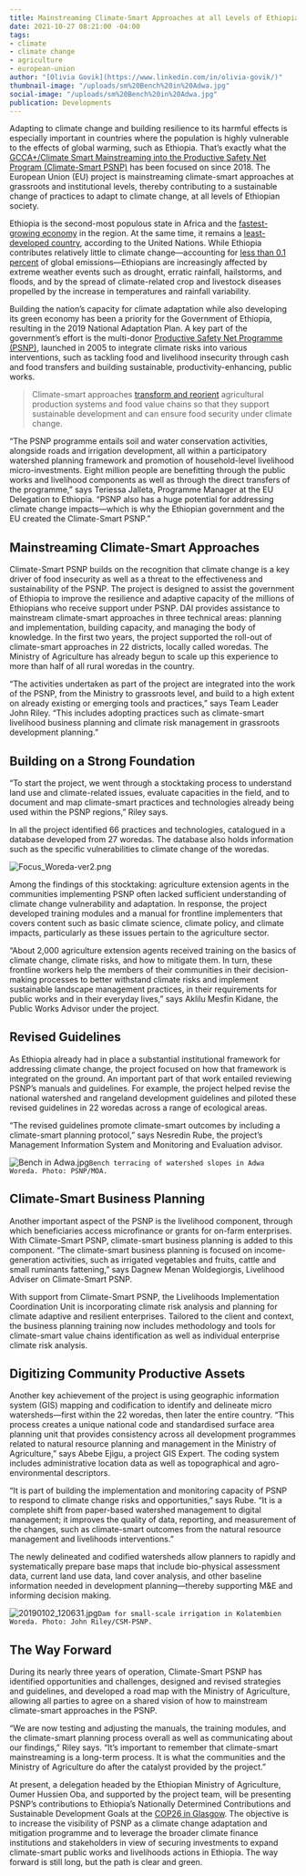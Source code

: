 ```yaml
---
title: Mainstreaming Climate-Smart Approaches at all Levels of Ethiopian Society
date: 2021-10-27 08:21:00 -04:00
tags:
- climate
- climate change
- agriculture
- european-union
author: "[Olivia Govik](https://www.linkedin.com/in/olivia-govik/)"
thumbnail-image: "/uploads/sm%20Bench%20in%20Adwa.jpg"
social-image: "/uploads/sm%20Bench%20in%20Adwa.jpg"
publication: Developments
---
```


Adapting to climate change and building resilience to its harmful effects is especially important in countries where the population is highly vulnerable to the effects of global warming, such as Ethiopia. That’s exactly what the [GCCA+/Climate Smart Mainstreaming into the Productive Safety Net Program (Climate-Smart PSNP)](https://www.dai.com/our-work/projects/ethiopia-technical-assistance-to-support-gcca-plus-mainstreaming-of-climate-smart-planning-and-implementation-approaches) has been focused on since 2018. The European Union (EU) project is mainstreaming climate-smart approaches at grassroots and institutional levels, thereby contributing to a sustainable change of practices to adapt to climate change, at all levels of Ethiopian society. 




Ethiopia is the second-most populous state in Africa and the [fastest-growing economy](https://www.worldbank.org/en/country/ethiopia/overview) in the region. At the same time, it remains a [least-developed country](https://data.worldbank.org/?locations=XL-ET), according to the United Nations. While Ethiopia contributes relatively little to climate change—accounting for [less than 0.1 percent](https://www.thereporterethiopia.com/article/waste-management-problem-cant-be-discarded-easily) of global emissions—Ethiopians are increasingly affected by extreme weather events such as drought, erratic rainfall, hailstorms, and floods, and by the spread of climate-related crop and livestock diseases propelled by the increase in temperatures and rainfall variability. 

Building the nation’s capacity for climate adaptation while also developing its green economy has been a priority for the Government of Ethiopia, resulting in the 2019 National Adaptation Plan. A key part of the government’s effort is the multi-donor [Productive Safety Net Programme (PSNP)](https://en.wikipedia.org/wiki/Productive_Safety_Net_Programme), launched in 2005 to integrate climate risks into various interventions, such as tackling food and livelihood insecurity through cash and food transfers and building sustainable, productivity-enhancing, public works. 

>Climate-smart approaches [transform and reorient](https://www.fao.org/climate-smart-agriculture-sourcebook/concept/en/) agricultural production systems and food value chains so that they support sustainable development and can ensure food security under climate change.

“The PSNP programme entails soil and water conservation activities, alongside roads and irrigation development‚ all within a participatory watershed planning framework and promotion of household-level livelihood micro-investments. Eight million people are benefitting through the public works and livelihood components as well as through the direct transfers of the programme,” says Teriessa Jalleta, Programme Manager at the EU Delegation to Ethiopia. “PSNP also has a huge potential for addressing climate change impacts—which is why the Ethiopian government and the EU created the Climate-Smart PSNP.”

## Mainstreaming Climate-Smart Approaches

Climate-Smart PSNP builds on the recognition that climate change is a key driver of food insecurity as well as a threat to the effectiveness and sustainability of the PSNP. The project is designed to assist the government of Ethiopia to improve the resilience and adaptive capacity of the millions of Ethiopians who receive support under PSNP. DAI provides assistance to mainstream climate-smart approaches in three technical areas: planning and implementation, building capacity, and managing the body of knowledge. In the first two years, the project supported the roll-out of climate-smart approaches in 22 districts, locally called woredas. The Ministry of Agriculture has already begun to scale up this experience to more than half of all rural woredas in the country. 

“The activities undertaken as part of the project are integrated into the work of the PSNP, from the Ministry to grassroots level, and build to a high extent on already existing or emerging tools and practices,” says Team Leader John Riley. “This includes adopting practices such as climate-smart livelihood business planning and climate risk management in grassroots development planning.”

## Building on a Strong Foundation

“To start the project, we went through a stocktaking process to understand land use and climate-related issues, evaluate capacities in the field, and to document and map climate-smart practices and technologies already being used within the PSNP regions,” Riley says.
 
In all the project identified 66 practices and technologies, catalogued in a database developed from 27 woredas. The database also holds information such as the specific vulnerabilities to climate change of the woredas. 

![Focus_Woreda-ver2.png](/uploads/Focus_Woreda-ver2.png)
 
Among the findings of this stocktaking: agriculture extension agents in the communities implementing PSNP often lacked sufficient understanding of climate change vulnerability and adaptation. In response, the project developed training modules and a manual for frontline implementers that covers content such as basic climate science, climate policy, and climate impacts, particularly as these issues pertain to the agriculture sector. 

“About 2,000 agriculture extension agents received training on the basics of climate change, climate risks, and how to mitigate them. In turn, these frontline workers help the members of their communities in their decision-making processes to better withstand climate risks and implement sustainable landscape management practices, in their requirements for public works and in their everyday lives,” says Aklilu Mesfin Kidane, the Public Works Advisor under the project. 

## Revised Guidelines

As Ethiopia already had in place a substantial institutional framework for addressing climate change, the project focused on how that framework is integrated on the ground. An important part of that work entailed reviewing PSNP’s manuals and guidelines. For example, the project helped revise the national watershed and rangeland development guidelines and piloted these revised guidelines in 22 woredas across a range of ecological areas.

“The revised guidelines promote climate-smart outcomes by including a climate-smart planning protocol,” says Nesredin Rube, the project’s Management Information System and Monitoring and Evaluation advisor. 

![Bench in Adwa.jpg](/uploads/Bench%20in%20Adwa.jpg)`Bench terracing of watershed slopes in Adwa Woreda. Photo: PSNP/MOA.`

## Climate-Smart Business Planning
 
Another important aspect of the PSNP is the livelihood component, through which beneficiaries access microfinance or grants for on-farm enterprises. With Climate-Smart PSNP, climate-smart business planning is added to this component. “The climate-smart business planning is focused on income-generation activities, such as irrigated vegetables and fruits, cattle and small ruminants fattening,” says Dagnew Menan Woldegiorgis, Livelihood Adviser on Climate-Smart PSNP.

With support from Climate-Smart PSNP, the Livelihoods Implementation Coordination Unit is incorporating climate risk analysis and planning for climate adaptive and resilient enterprises. Tailored to the client and context, the business planning training now includes methodology and tools for climate-smart value chains identification as well as individual enterprise climate risk analysis. 

## Digitizing Community Productive Assets

Another key achievement of the project is using geographic information system (GIS) mapping and codification to identify and delineate micro watersheds—first within the 22 woredas, then later the entire country. “This process creates a unique national code and standardised surface area planning unit that provides consistency across all development programmes related to natural resource planning and management in the Ministry of Agriculture,” says Abebe Ejigu, a project GIS Expert. The coding system includes administrative location data as well as topographical and agro-environmental descriptors. 

“It is part of building the implementation and monitoring capacity of PSNP to respond to climate change risks and opportunities,” says Rube. “It is a complete shift from paper-based watershed management to digital management; it improves the quality of data, reporting, and measurement of the changes, such as climate-smart outcomes from the natural resource management and livelihoods interventions.” 

The newly delineated and codified watersheds allow planners to rapidly and systematically prepare base maps that include bio-physical assessment data, current land use data, land cover analysis, and other baseline information needed in development planning—thereby supporting M&E and informing decision making. 

![20190102_120631.jpg](/uploads/20190102_120631.jpg)`Dam for small-scale irrigation in Kolatembien Woreda. Photo: John Riley/CSM-PSNP.`

## The Way Forward

During its nearly three years of operation, Climate-Smart PSNP has identified opportunities and challenges, designed and revised strategies and guidelines, and developed a road map with the Ministry of Agriculture, allowing all parties to agree on a shared vision of how to mainstream climate-smart approaches in the PSNP.

“We are now testing and adjusting the manuals, the training modules, and the climate-smart planning process overall as well as communicating about our findings,” Riley says. “It’s important to remember that climate-smart mainstreaming is a long-term process. It is what the communities and the Ministry of Agriculture do after the catalyst provided by the project.”

At present, a delegation headed by the Ethiopian Ministry of Agriculture, Oumer Hussien Oba, and supported by the project team, will be presenting PSNP’s contributions to Ethiopia’s Nationally Determined Contributions and Sustainable Development Goals at the [COP26 in Glasgow](https://ukcop26.org/). The objective is to increase the visibility of PSNP as a climate change adaptation and mitigation programme and to leverage the broader climate finance institutions and stakeholders in view of securing investments to expand climate-smart public works and livelihoods actions in Ethiopia. The way forward is still long, but the path is clear and green.